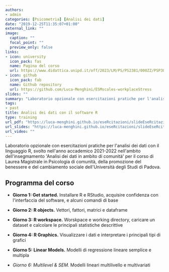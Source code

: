 ```yaml
---
authors:
- admin
categories: [Psicometria] [Analisi dei dati]
date: "2019-12-25T11:35:07+01:00"
external_link: ""
image:
  caption: ""
  focal_point: ""
  preview_only: false
links:
- icon: university
  icon_pack: fas
  name: Pagina del corso
  url: https://www.didattica.unipd.it/off/2023/LM/PS/PS2381/000ZZ/PSP3050667/N0
- icon: github
  icon_pack: fab
  name: Github repository
  url: https://github.com/Luca-Menghini/ESMscales-workplaceStress
slides: ""
summary: "Laboratorio opzionale con esercitazioni pratiche per l'analisi dei dati con il linguaggio R, svolto nell'anno accademico 2021-2022 nell'ambito dell'insegmamento 'Analisi dei dati in ambito di comunità' per il corso di Laurea Magistrale in Psicologia di comunità, della promozione del benessere e del cambiamento sociale dell'Università degli Studi di Padova"
tags:
- past
title: Analisi dei dati con il software R
type: training
url_pdf: "https://luca-menghini.github.io/eseRcitazioni/slideEseRcitazioni.pdf"
url_slides: "https://luca-menghini.github.io/eseRcitazioni/slideEseRcitazioni.pdf"
url_video: ""
---
```


Laboratorio opzionale con esercitazioni pratiche per l'analisi dei dati con il linguaggio R, svolto nell'anno accademico 2021-2022 nell'ambito dell'insegmamento 'Analisi dei dati in ambito di comunità' per il corso di Laurea Magistrale in Psicologia di comunità, della promozione del benessere e del cambiamento sociale dell'Università degli Studi di Padova.

## Programma del corso

- **Giorno 1: Get started.** Installare R e RStudio, acquisire confidenza con l'interfaccia del software, e alcuni comandi di base

- **Giorno 2: R objects.** Vettori, fattori, matrici e dataframe

- **Giorno 3: R workspace.** Worskpace e working directory, caricare un dataset e calcolare le principali statistiche descrittive

- **Giorno 4: R Graphics.** Visualizzare i dati e interpretare i principali tipi di grafici

- **Giorno 5: Linear Models.** Modelli di regressione lineare semplice e multipla

- **Giorno 6: Multilevel & SEM*.* Modelli lineari multilivello e multivariati